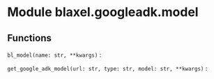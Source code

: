 Module blaxel.googleadk.model
=============================

Functions
---------

`bl_model(name: str, **kwargs)`
:   

`get_google_adk_model(url: str, type: str, model: str, **kwargs)`
: